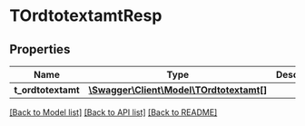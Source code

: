 # TOrdtotextamtResp

## Properties
Name | Type | Description | Notes
------------ | ------------- | ------------- | -------------
**t_ordtotextamt** | [**\Swagger\Client\Model\TOrdtotextamt[]**](TOrdtotextamt.md) |  | [optional] 

[[Back to Model list]](../README.md#documentation-for-models) [[Back to API list]](../README.md#documentation-for-api-endpoints) [[Back to README]](../README.md)


